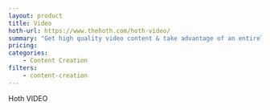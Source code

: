 ```yaml
---
layout: product
title: Video
hoth-url: https://www.thehoth.com/hoth-video/
summary: "Get high quality video content & take advantage of an entirely new traffic channel."
pricing: 
categories: 
    - Content Creation
filters: 
    - content-creation
---
```


Hoth VIDEO